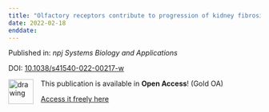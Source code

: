 ```yaml
---
title: "Olfactory receptors contribute to progression of kidney fibrosis"
date: 2022-02-18
enddate:
---
```


Published in: *npj Systems Biology and Applications*

DOI: [10.1038/s41540-022-00217-w](https://doi.org/10.1038/s41540-022-00217-w)

<img src="https://upload.wikimedia.org/wikipedia/commons/thumb/7/77/Open_Access_logo_PLoS_transparent.svg/800px-Open_Access_logo_PLoS_transparent.svg.png" alt="drawing" width="50" align="left"/> &nbsp;&nbsp;&nbsp;This publication is available in **Open Access**! (Gold OA)

&nbsp;&nbsp;&nbsp;<a href="https://www.nature.com/articles/s41540-022-00217-w.pdf">Access it freely here</a>

